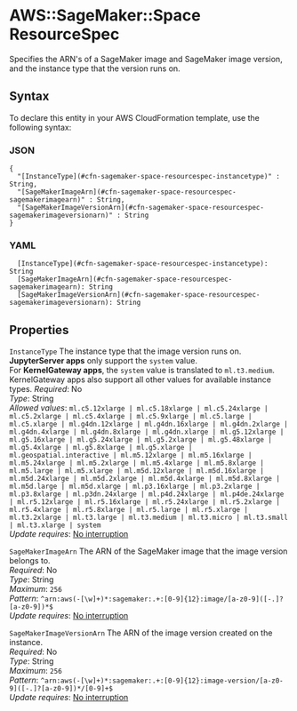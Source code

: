 # AWS::SageMaker::Space ResourceSpec<a name="aws-properties-sagemaker-space-resourcespec"></a>

Specifies the ARN's of a SageMaker image and SageMaker image version, and the instance type that the version runs on\.

## Syntax<a name="aws-properties-sagemaker-space-resourcespec-syntax"></a>

To declare this entity in your AWS CloudFormation template, use the following syntax:

### JSON<a name="aws-properties-sagemaker-space-resourcespec-syntax.json"></a>

```
{
  "[InstanceType](#cfn-sagemaker-space-resourcespec-instancetype)" : String,
  "[SageMakerImageArn](#cfn-sagemaker-space-resourcespec-sagemakerimagearn)" : String,
  "[SageMakerImageVersionArn](#cfn-sagemaker-space-resourcespec-sagemakerimageversionarn)" : String
}
```

### YAML<a name="aws-properties-sagemaker-space-resourcespec-syntax.yaml"></a>

```
  [InstanceType](#cfn-sagemaker-space-resourcespec-instancetype): String
  [SageMakerImageArn](#cfn-sagemaker-space-resourcespec-sagemakerimagearn): String
  [SageMakerImageVersionArn](#cfn-sagemaker-space-resourcespec-sagemakerimageversionarn): String
```

## Properties<a name="aws-properties-sagemaker-space-resourcespec-properties"></a>

`InstanceType`  <a name="cfn-sagemaker-space-resourcespec-instancetype"></a>
The instance type that the image version runs on\.  
 **JupyterServer apps** only support the `system` value\.  
For **KernelGateway apps**, the `system` value is translated to `ml.t3.medium`\. KernelGateway apps also support all other values for available instance types\.
*Required*: No  
*Type*: String  
*Allowed values*: `ml.c5.12xlarge | ml.c5.18xlarge | ml.c5.24xlarge | ml.c5.2xlarge | ml.c5.4xlarge | ml.c5.9xlarge | ml.c5.large | ml.c5.xlarge | ml.g4dn.12xlarge | ml.g4dn.16xlarge | ml.g4dn.2xlarge | ml.g4dn.4xlarge | ml.g4dn.8xlarge | ml.g4dn.xlarge | ml.g5.12xlarge | ml.g5.16xlarge | ml.g5.24xlarge | ml.g5.2xlarge | ml.g5.48xlarge | ml.g5.4xlarge | ml.g5.8xlarge | ml.g5.xlarge | ml.geospatial.interactive | ml.m5.12xlarge | ml.m5.16xlarge | ml.m5.24xlarge | ml.m5.2xlarge | ml.m5.4xlarge | ml.m5.8xlarge | ml.m5.large | ml.m5.xlarge | ml.m5d.12xlarge | ml.m5d.16xlarge | ml.m5d.24xlarge | ml.m5d.2xlarge | ml.m5d.4xlarge | ml.m5d.8xlarge | ml.m5d.large | ml.m5d.xlarge | ml.p3.16xlarge | ml.p3.2xlarge | ml.p3.8xlarge | ml.p3dn.24xlarge | ml.p4d.24xlarge | ml.p4de.24xlarge | ml.r5.12xlarge | ml.r5.16xlarge | ml.r5.24xlarge | ml.r5.2xlarge | ml.r5.4xlarge | ml.r5.8xlarge | ml.r5.large | ml.r5.xlarge | ml.t3.2xlarge | ml.t3.large | ml.t3.medium | ml.t3.micro | ml.t3.small | ml.t3.xlarge | system`  
*Update requires*: [No interruption](https://docs.aws.amazon.com/AWSCloudFormation/latest/UserGuide/using-cfn-updating-stacks-update-behaviors.html#update-no-interrupt)

`SageMakerImageArn`  <a name="cfn-sagemaker-space-resourcespec-sagemakerimagearn"></a>
The ARN of the SageMaker image that the image version belongs to\.  
*Required*: No  
*Type*: String  
*Maximum*: `256`  
*Pattern*: `^arn:aws(-[\w]+)*:sagemaker:.+:[0-9]{12}:image/[a-z0-9]([-.]?[a-z0-9])*$`  
*Update requires*: [No interruption](https://docs.aws.amazon.com/AWSCloudFormation/latest/UserGuide/using-cfn-updating-stacks-update-behaviors.html#update-no-interrupt)

`SageMakerImageVersionArn`  <a name="cfn-sagemaker-space-resourcespec-sagemakerimageversionarn"></a>
The ARN of the image version created on the instance\.  
*Required*: No  
*Type*: String  
*Maximum*: `256`  
*Pattern*: `^arn:aws(-[\w]+)*:sagemaker:.+:[0-9]{12}:image-version/[a-z0-9]([-.]?[a-z0-9])*/[0-9]+$`  
*Update requires*: [No interruption](https://docs.aws.amazon.com/AWSCloudFormation/latest/UserGuide/using-cfn-updating-stacks-update-behaviors.html#update-no-interrupt)